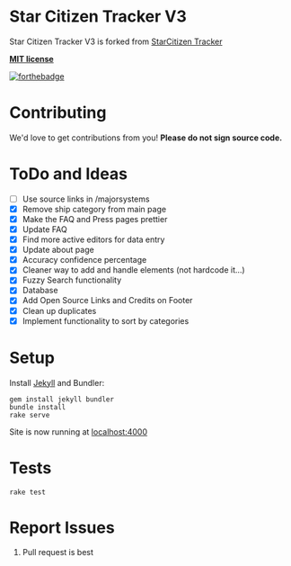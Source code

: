 # Star Citizen Tracker V3

Star Citizen Tracker V3 is forked from [StarCitizen Tracker](https://starcitizentracker.github.io/)

[**MIT license**](https://github.com/StarCitizenTracker/StarCitizenTracker.github.io/blob/master/LICENSE.md)

[![forthebadge](http://forthebadge.com/images/badges/certified-steve-bruhle.svg)](http://forthebadge.com)

# Contributing

We'd love to get contributions from you! **Please do not sign source code.**

# ToDo and Ideas
- [ ] Use source links in /majorsystems
- [x] Remove ship category from main page
- [x] Make the FAQ and Press pages prettier
- [x] Update FAQ 
- [x] Find more active editors for data entry
- [x] Update about page
- [x] Accuracy confidence percentage
- [x] Cleaner way to add and handle elements (not hardcode it...)
- [x] Fuzzy Search functionality
- [x] Database
- [x] Add Open Source Links and Credits on Footer
- [x] Clean up duplicates
- [x] Implement functionality to sort by categories

# Setup

Install [Jekyll](https://jekyllrb.com/) and Bundler:

    gem install jekyll bundler
    bundle install
    rake serve

Site is now running at [localhost:4000](http://localhost:4000)

# Tests

    rake test

# Report Issues
1. Pull request is best
